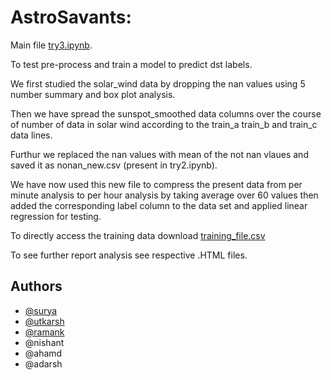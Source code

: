 
# AstroSavants:

Main file [try3.ipynb](https://github.com/surya-0704/Auroura_AstroSavants/blob/main/try3.ipynb).

To test pre-process and train a model to predict dst labels.

We first studied the solar_wind data by dropping the nan values using 5 number summary and box plot analysis.

Then we have spread the sunspot_smoothed data columns over the course of number of data in solar wind according to the train_a train_b and train_c data lines.

Furthur we replaced the nan values with mean of the not nan vlaues and saved it as nonan_new.csv (present in try2.ipynb).

We have now used this new file to compress the present data from per minute analysis to per hour analysis by taking average over 60 values then added the corresponding label column to the data set and applied linear regression for testing.

To directly access the training data download [training_file.csv](https://drive.google.com/file/d/1kpQE39LR5SGKxlnylFtFZmnYmHX04gW6/view?usp=drive_link)


To see further report analysis see respective .HTML files.





## Authors

- [@surya](https://github.com/surya-0704)
- [@utkarsh](https://github.com/Utkarshgupta56)
- [@ramank](https://github.com/profresher149)
- @nishant
- @ahamd
- @adarsh




